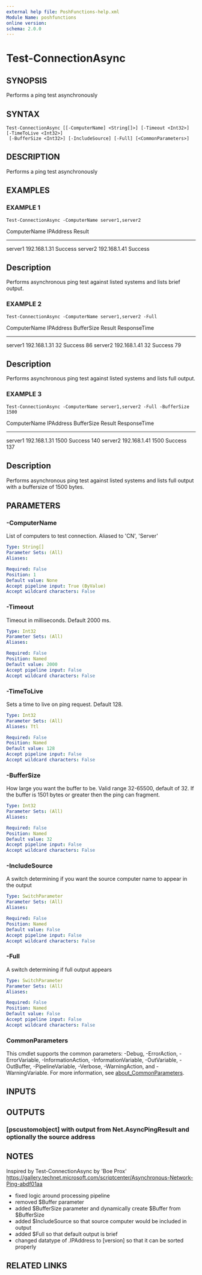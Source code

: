 ```yaml
---
external help file: PoshFunctions-help.xml
Module Name: poshfunctions
online version:
schema: 2.0.0
---
```


# Test-ConnectionAsync

## SYNOPSIS
Performs a ping test asynchronously

## SYNTAX

```
Test-ConnectionAsync [[-ComputerName] <String[]>] [-Timeout <Int32>] [-TimeToLive <Int32>]
 [-BufferSize <Int32>] [-IncludeSource] [-Full] [<CommonParameters>]
```

## DESCRIPTION
Performs a ping test asynchronously

## EXAMPLES

### EXAMPLE 1
```
Test-ConnectionAsync -ComputerName server1,server2
```

ComputerName IPAddress     Result
------------ ---------     ------
server1      192.168.1.31 Success
server2      192.168.1.41 Success

Description
-----------
Performs asynchronous ping test against listed systems and lists brief output.

### EXAMPLE 2
```
Test-ConnectionAsync -ComputerName server1,server2 -Full
```

ComputerName IPAddress    BufferSize  Result ResponseTime
------------ ---------    ----------  ------ ------------
server1      192.168.1.31         32 Success           86
server2      192.168.1.41         32 Success           79

Description
-----------
Performs asynchronous ping test against listed systems and lists full output.

### EXAMPLE 3
```
Test-ConnectionAsync -ComputerName server1,server2 -Full -BufferSize 1500
```

ComputerName IPAddress    BufferSize  Result ResponseTime
------------ ---------    ----------  ------ ------------
server1      192.168.1.31       1500 Success          140
server2      192.168.1.41       1500 Success          137

Description
-----------
Performs asynchronous ping test against listed systems and lists full output with a buffersize of 1500 bytes.

## PARAMETERS

### -ComputerName
List of computers to test connection.
Aliased to 'CN', 'Server'

```yaml
Type: String[]
Parameter Sets: (All)
Aliases:

Required: False
Position: 1
Default value: None
Accept pipeline input: True (ByValue)
Accept wildcard characters: False
```

### -Timeout
Timeout in milliseconds.
Default 2000 ms.

```yaml
Type: Int32
Parameter Sets: (All)
Aliases:

Required: False
Position: Named
Default value: 2000
Accept pipeline input: False
Accept wildcard characters: False
```

### -TimeToLive
Sets a time to live on ping request.
Default 128.

```yaml
Type: Int32
Parameter Sets: (All)
Aliases: Ttl

Required: False
Position: Named
Default value: 128
Accept pipeline input: False
Accept wildcard characters: False
```

### -BufferSize
How large you want the buffer to be.
Valid range 32-65500, default of 32.
If the buffer is 1501 bytes or greater then the ping can fragment.

```yaml
Type: Int32
Parameter Sets: (All)
Aliases:

Required: False
Position: Named
Default value: 32
Accept pipeline input: False
Accept wildcard characters: False
```

### -IncludeSource
A switch determining if you want the source computer name to appear in the output

```yaml
Type: SwitchParameter
Parameter Sets: (All)
Aliases:

Required: False
Position: Named
Default value: False
Accept pipeline input: False
Accept wildcard characters: False
```

### -Full
A switch determining if full output appears

```yaml
Type: SwitchParameter
Parameter Sets: (All)
Aliases:

Required: False
Position: Named
Default value: False
Accept pipeline input: False
Accept wildcard characters: False
```

### CommonParameters
This cmdlet supports the common parameters: -Debug, -ErrorAction, -ErrorVariable, -InformationAction, -InformationVariable, -OutVariable, -OutBuffer, -PipelineVariable, -Verbose, -WarningAction, and -WarningVariable. For more information, see [about_CommonParameters](http://go.microsoft.com/fwlink/?LinkID=113216).

## INPUTS

## OUTPUTS

### [pscustomobject] with output from Net.AsyncPingResult and optionally the source address
## NOTES
Inspired by Test-ConnectionAsync by 'Boe Prox'
https://gallery.technet.microsoft.com/scriptcenter/Asynchronous-Network-Ping-abdf01aa
* fixed logic around processing pipeline
* removed $Buffer parameter
* added $BufferSize parameter and dynamically create $Buffer from $BufferSize
* added $IncludeSource so that source computer would be included in output
* added $Full so that default output is brief
* changed datatype of .IPAddress to \[version\] so that it can be sorted properly

## RELATED LINKS
